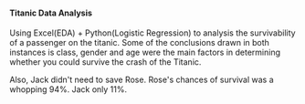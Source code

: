 #### Titanic Data Analysis
Using Excel(EDA) + Python(Logistic Regression) to analysis the survivability of a passenger on the titanic.
Some of the conclusions drawn in both instances is class, gender and age were the main factors in determining 
whether you could survive the crash of the Titanic.

Also, Jack didn't need to save Rose. Rose's chances of survival was a whopping 94%. Jack only 11%.
